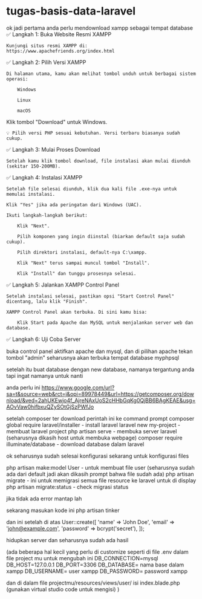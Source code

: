 # tugas-basis-data-laravel

ok jadi pertama anda perlu mendownload xampp sebagai tempat database
✅ Langkah 1: Buka Website Resmi XAMPP

    Kunjungi situs resmi XAMPP di: https://www.apachefriends.org/index.html

✅ Langkah 2: Pilih Versi XAMPP

    Di halaman utama, kamu akan melihat tombol unduh untuk berbagai sistem operasi:

        Windows

        Linux

        macOS

Klik tombol "Download" untuk Windows.

    💡 Pilih versi PHP sesuai kebutuhan. Versi terbaru biasanya sudah cukup.

✅ Langkah 3: Mulai Proses Download

    Setelah kamu klik tombol download, file instalasi akan mulai diunduh (sekitar 150-200MB).

✅ Langkah 4: Instalasi XAMPP

    Setelah file selesai diunduh, klik dua kali file .exe-nya untuk memulai instalasi.

    Klik "Yes" jika ada peringatan dari Windows (UAC).

    Ikuti langkah-langkah berikut:

        Klik "Next".

        Pilih komponen yang ingin diinstal (biarkan default saja sudah cukup).

        Pilih direktori instalasi, default-nya C:\xampp.

        Klik "Next" terus sampai muncul tombol "Install".

        Klik "Install" dan tunggu prosesnya selesai.

✅ Langkah 5: Jalankan XAMPP Control Panel

    Setelah instalasi selesai, pastikan opsi "Start Control Panel" dicentang, lalu klik "Finish".

    XAMPP Control Panel akan terbuka. Di sini kamu bisa:

        Klik Start pada Apache dan MySQL untuk menjalankan server web dan database.

✅ Langkah 6: Uji Coba Server

buka control panel aktifkan apache dan mysql, dan di pilihan apache tekan tombol "admin"
seharusnya akan terbuka tempat database myphpsql


setelah itu buat database dengan new database, namanya tergantung anda tapi ingat namanya untuk nanti 

anda perlu ini https://www.google.com/url?sa=t&source=web&rct=j&opi=89978449&url=https://getcomposer.org/download/&ved=2ahUKEwjo4f_AjreNAxUoS2cHHbGqKg0QjBB6BAgKEAE&usg=AOvVaw0hifbxuQZySOtGjSzPWfJo

setelah composer ter download perintah ini ke command prompt
composer global require laravel/installer - install laravel
laravel new my-project - membuat laravel project
php artisan serve - membuka server laravel (seharusnya dikasih host untuk membuka webpage)
composer require illuminate/database - download database dalam laravel

ok seharusnya sudah selesai konfigurasi sekarang untuk konfigurasi files

php artisan make:model User - untuk membuat file user (seharusnya sudah ada dari default jadi akan dikasih prompt bahwa file sudah ada)
php artisan migrate -  ini untuk memigrasi semua file resource ke laravel untuk di display
php artisan migrate:status - check migrasi status 

jika tidak ada error mantap lah 

sekarang masukan kode ini 
php artisan tinker

dan ini setelah di atas
User::create([
    'name' => 'John Doe',
    'email' => 'john@example.com',
    'password' => bcrypt('secret'),
]);

hidupkan server dan seharusnya sudah ada hasil

(ada beberapa hal kecil yang perlu di customize seperti di file .env dalam file project mu untuk mengubah ini
DB_CONNECTION=mysql
DB_HOST=127.0.0.1
DB_PORT=3306
DB_DATABASE= nama base dalam xampp
DB_USERNAME= user xampp
DB_PASSWORD= password xampp

dan di dalam file projectmu/resources/views/user/ 
isi index.blade.php (gunakan virtual studio code untuk mengisi)
)

